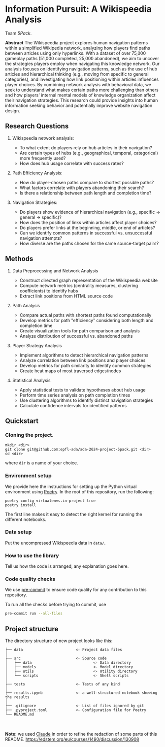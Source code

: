 # Information Pursuit: A Wikispeedia Analysis
Team *5Pack*.

**Abstract**
The Wikispeedia project explores human navigation patterns within a simplified Wikipedia network, analyzing how players find paths between articles using only hyperlinks. With a dataset of over 75,000 gameplay paths (51,000 completed, 25,000 abandoned), we aim to uncover the strategies players employ when navigating this knowledge network. Our analysis focuses on identifying navigation patterns, such as the use of hub articles and hierarchical thinking (e.g., moving from specific to general categories), and investigating how link positioning within articles influences player choices. By combining network analysis with behavioral data, we seek to understand what makes certain paths more challenging than others and how players' internal mental models of knowledge organization affect their navigation strategies. This research could provide insights into human information seeking behavior and potentially improve website navigation design.

## Research Questions
1. Wikispeedia network analysis:
   - To what extent do players rely on hub articles in their navigation?
   - Are certain types of hubs (e.g., geographical, temporal, categorical) more frequently used?
   - How does hub usage correlate with success rates?

2. Path Efficiency Analysis:
   - How do player-chosen paths compare to shortest possible paths?
   - What factors correlate with players abandoning their search?
   - Is there a relationship between path length and completion time?

3. Navigation Strategies:
   - Do players show evidence of hierarchical navigation (e.g., specific → general → specific)?
   - How does the position of links within articles affect player choices?
   - Do players prefer links at the beginning, middle, or end of articles?
   - Can we identify common patterns in successful vs. unsuccessful navigation attempts?
   - How diverse are the paths chosen for the same source-target pairs?

## Methods
1. Data Preprocessing and Network Analysis
   - Construct directed graph representation of the Wikispeedia website
   - Compute network metrics (centrality measures, clustering coefficients) to identify hubs
   - Extract link positions from HTML source code

2. Path Analysis
   - Compare actual paths with shortest paths found computationally
   - Develop metrics for path "efficiency" considering both length and completion time
   - Create visualization tools for path comparison and analysis
   - Analyze distribution of successful vs. abandoned paths

3. Player Strategy Analysis
   - Implement algorithms to detect hierarchical navigation patterns
   - Analyze correlation between link positions and player choices
   - Develop metrics for path similarity to identify common strategies
   - Create heat maps of most traversed edges/nodes

4. Statistical Analysis
   - Apply statistical tests to validate hypotheses about hub usage
   - Perform time series analysis on path completion times
   - Use clustering algorithms to identify distinct navigation strategies
   - Calculate confidence intervals for identified patterns

## Quickstart

### Cloning the project.
```
mkdir <dir>
git clone git@github.com:epfl-ada/ada-2024-project-5pack.git <dir>
cd <dir>
```
where `dir` is a name of your choice.

### Environment setup

We provide here the instructions for setting up the Python virtual environment using [Poetry](https://python-poetry.org).
In the root of this repository, run the following:
```
poetry config virtualenvs.in-project true
poetry install
```

The first line makes it easy to detect the right kernel for running the different notebooks.

### Data setup

Put the uncompressed Wikispeedia data in `data/`.


### How to use the library

Tell us how the code is arranged, any explanation goes here.

### Code quality checks

We use [pre-commit](https://pre-commit.com) to ensure code quality for any contribution to this repository.

To run all the checks before trying to commit, use
```bash
pre-commit run --all-files
```

## Project structure

The directory structure of new project looks like this:

```
├── data                        <- Project data files
│
├── src                         <- Source code
│   ├── data                            <- Data directory
│   ├── models                          <- Model directory
│   ├── utils                           <- Utility directory
│   └── scripts                         <- Shell scripts
│
├── tests                       <- Tests of any kind
│
├── results.ipynb               <- a well-structured notebook showing the results
│
├── .gitignore                  <- List of files ignored by git
├── .pyproject.toml             <- Configuration file for Poetry
└── README.md
```

\
\
**Note:** we used [Claude](https://claude.ai) in order to refine the redaction of some parts of this README.
https://edstem.org/eu/courses/1490/discussion/130908
